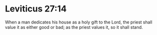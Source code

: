 # Leviticus 27:14

When a man dedicates his house as a holy gift to the Lord, the priest shall value it as either good or bad; as the priest values it, so it shall stand.
